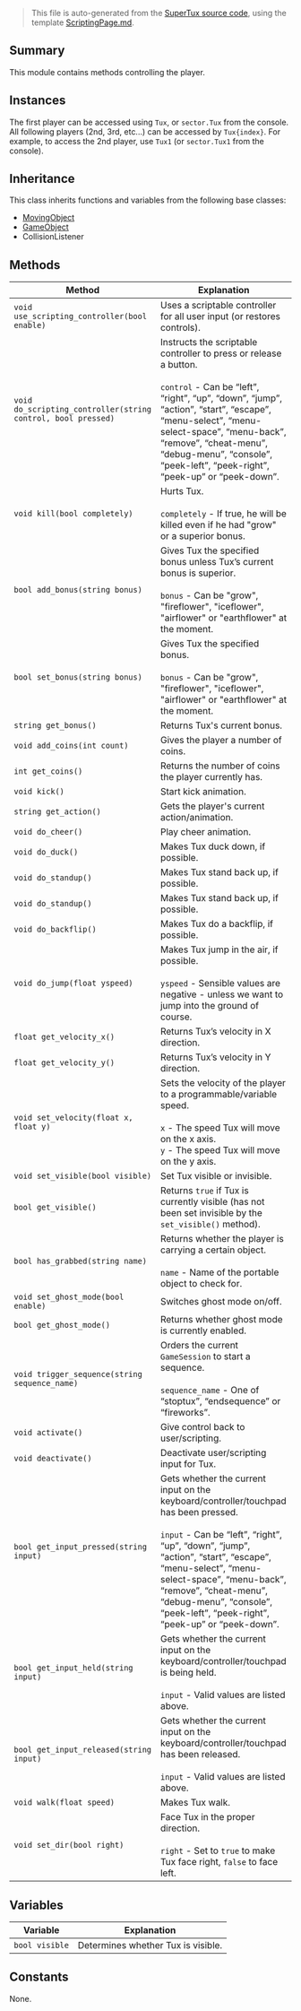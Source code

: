 > This file is auto-generated from the [SuperTux source code](https://github.com/SuperTux/supertux/tree/master/src), using the template [ScriptingPage.md](https://github.com/SuperTux/wiki/tree/master/templates/ScriptingPage.md).

Summary
-------

This module contains methods controlling the player.

Instances
--------

The first player can be accessed using `Tux`, or `sector.Tux` from the console. All following players (2nd, 3rd, etc...) can be accessed by `Tux{index}`. For example, to access the 2nd player, use `Tux1` (or `sector.Tux1` from the console). 

Inheritance
--------

This class inherits functions and variables from the following base classes:
* [MovingObject](https://github.com/SuperTux/supertux/wiki/ScriptingMovingObject)
* [GameObject](https://github.com/SuperTux/supertux/wiki/ScriptingGameObject)
* CollisionListener


Methods
-------

Method | Explanation
-------|-------
`void use_scripting_controller(bool enable)` | Uses a scriptable controller for all user input (or restores controls).
`void do_scripting_controller(string control, bool pressed)` | Instructs the scriptable controller to press or release a button.<br /><br /> `control` - Can be “left”, “right”, “up”, “down”, “jump”, “action”, “start”, “escape”, “menu-select”, “menu-select-space”, “menu-back”, “remove”, “cheat-menu”, “debug-menu”, “console”, “peek-left”, “peek-right”, “peek-up” or “peek-down”. 
`void kill(bool completely)` | Hurts Tux.<br /><br /> `completely` - If true, he will be killed even if he had "grow" or a superior bonus. 
`bool add_bonus(string bonus)` | Gives Tux the specified bonus unless Tux’s current bonus is superior.<br /><br /> `bonus` - Can be "grow", "fireflower", "iceflower", "airflower" or "earthflower" at the moment. 
`bool set_bonus(string bonus)` | Gives Tux the specified bonus.<br /><br /> `bonus` - Can be "grow", "fireflower", "iceflower", "airflower" or "earthflower" at the moment. 
`string get_bonus()` | Returns Tux's current bonus.
`void add_coins(int count)` | Gives the player a number of coins.
`int get_coins()` | Returns the number of coins the player currently has.
`void kick()` | Start kick animation.
`string get_action()` | Gets the player's current action/animation.
`void do_cheer()` | Play cheer animation.
`void do_duck()` | Makes Tux duck down, if possible.
`void do_standup()` | Makes Tux stand back up, if possible.
`void do_standup()` | Makes Tux stand back up, if possible.
`void do_backflip()` | Makes Tux do a backflip, if possible.
`void do_jump(float yspeed)` | Makes Tux jump in the air, if possible.<br /><br /> `yspeed` - Sensible values are negative - unless we want to jump into the ground of course. 
`float get_velocity_x()` | Returns Tux’s velocity in X direction.
`float get_velocity_y()` | Returns Tux’s velocity in Y direction.
`void set_velocity(float x, float y)` | Sets the velocity of the player to a programmable/variable speed.<br /><br /> `x` - The speed Tux will move on the x axis. <br /> `y` - The speed Tux will move on the y axis. 
`void set_visible(bool visible)` | Set Tux visible or invisible.
`bool get_visible()` | Returns `true` if Tux is currently visible (has not been set invisible by the `set_visible()` method).
`bool has_grabbed(string name)` | Returns whether the player is carrying a certain object.<br /><br /> `name` - Name of the portable object to check for. 
`void set_ghost_mode(bool enable)` | Switches ghost mode on/off.
`bool get_ghost_mode()` | Returns whether ghost mode is currently enabled.
`void trigger_sequence(string sequence_name)` | Orders the current `GameSession` to start a sequence.<br /><br /> `sequence_name` - One of “stoptux”, “endsequence” or “fireworks”. 
`void activate()` | Give control back to user/scripting.
`void deactivate()` | Deactivate user/scripting input for Tux.
`bool get_input_pressed(string input)` | Gets whether the current input on the keyboard/controller/touchpad has been pressed.<br /><br /> `input` - Can be “left”, “right”, “up”, “down”, “jump”, “action”, “start”, “escape”, “menu-select”, “menu-select-space”, “menu-back”, “remove”, “cheat-menu”, “debug-menu”, “console”, “peek-left”, “peek-right”, “peek-up” or “peek-down”. 
`bool get_input_held(string input)` | Gets whether the current input on the keyboard/controller/touchpad is being held.<br /><br /> `input` - Valid values are listed above. 
`bool get_input_released(string input)` | Gets whether the current input on the keyboard/controller/touchpad has been released.<br /><br /> `input` - Valid values are listed above. 
`void walk(float speed)` | Makes Tux walk.
`void set_dir(bool right)` | Face Tux in the proper direction.<br /><br /> `right` - Set to `true` to make Tux face right, `false` to face left. 


Variables
---------

Variable | Explanation
---------|---------
`bool visible` | Determines whether Tux is visible.


Constants
---------

None.
